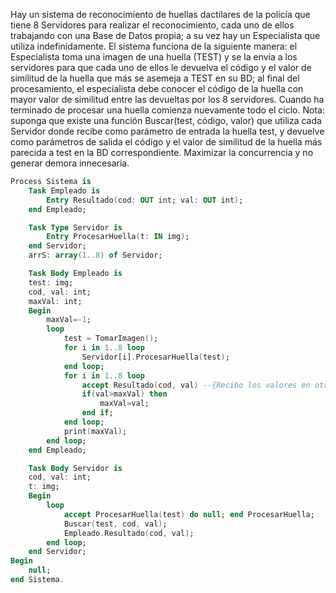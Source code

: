Hay un sistema de reconocimiento de huellas dactilares de la policía que tiene 8 Servidores para realizar el reconocimiento, cada uno de ellos trabajando con una Base de Datos propia; a su vez hay un Especialista que utiliza indefinidamente. El sistema funciona de la siguiente manera: el Especialista toma una imagen de una huella (TEST) y se la envía a los servidores para que cada uno de ellos le devuelva el código y el valor de similitud de la huella que más se asemeja a TEST en su BD; al final del procesamiento, el especialista debe conocer el código de la huella con mayor valor de similitud entre las devueltas por los 8 servidores. Cuando ha terminado de procesar una huella comienza nuevamente todo el ciclo.
    Nota: suponga que existe una función Buscar(test, código, valor) que utiliza cada Servidor donde recibe como parámetro de entrada la huella test, y devuelve como parámetros de salida el código y el valor de similitud de la huella más parecida a test en la BD correspondiente. Maximizar la concurrencia y no generar demora innecesaria.

``` ada
Process Sistema is
    Task Empleado is
        Entry Resultado(cod: OUT int; val: OUT int);
    end Empleado;

    Task Type Servidor is
        Entry ProcesarHuella(t: IN img);
    end Servidor;
    arrS: array(1..8) of Servidor;

    Task Body Empleado is
    test: img;
    cod, val: int;
    maxVal: int;
    Begin
        maxVal=-1;
        loop
            test = TomarImagen();
            for i in 1..8 loop
                Servidor[i].ProcesarHuella(test);
            end loop;
            for i in 1..8 loop
                accept Resultado(cod, val) --{Recibo los valores en otro for para evitar esperas innecesarias}
                if(val>maxVal) then
                    maxVal=val;
                end if;
            end loop;
            print(maxVal);
        end loop;
    end Empleado;

    Task Body Servidor is
    cod, val: int;
    t: img;
    Begin
        loop
            accept ProcesarHuella(test) do null; end ProcesarHuella;
            Buscar(test, cod, val);
            Empleado.Resultado(cod, val);
        end loop;
    end Servidor;
Begin
    null;
end Sistema.
```